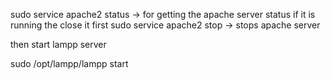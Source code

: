 sudo service apache2 status -> for getting the apache server status
                               if it is running the close it first
sudo service apache2 stop -> stops apache server

then start lampp server

sudo /opt/lampp/lampp start
